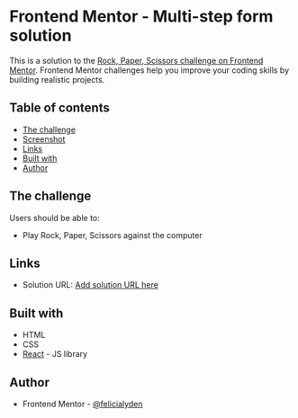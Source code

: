 # Frontend Mentor - Multi-step form solution

This is a solution to the [Rock, Paper, Scissors challenge on Frontend Mentor](https://www.frontendmentor.io/challenges/rock-paper-scissors-game-pTgwgvgH). Frontend Mentor challenges help you improve your coding skills by building realistic projects. 

## Table of contents

- [The challenge](#the-challenge)
- [Screenshot](#screenshot)
- [Links](#links)
- [Built with](#built-with)
- [Author](#author)

## The challenge

Users should be able to:

- Play Rock, Paper, Scissors against the computer

## Links

- Solution URL: [Add solution URL here](https://your-solution-url.com)

## Built with

- HTML
- CSS
- [React](https://reactjs.org/) - JS library

## Author

- Frontend Mentor - [@felicialyden](https://www.frontendmentor.io/profile/yourusername)